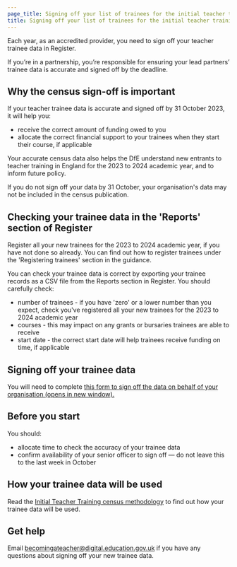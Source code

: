 ```yaml
---
page_title: Signing off your list of trainees for the initial teacher training census
title: Signing off your list of trainees for the initial teacher training census
---
```


Each year, as an accredited provider, you need to sign off your teacher trainee data in Register.

If you’re in a partnership, you’re responsible for ensuring your lead partners’ trainee data is accurate and signed off by the deadline.

## Why the census sign-off is important

If your teacher trainee data is accurate and signed off by 31 October 2023, it will help you:

* receive the correct amount of funding owed to you
* allocate the correct financial support to your trainees when they start their course, if applicable

Your accurate census data also helps the DfE understand new entrants to teacher training in England for the 2023 to 2024 academic year, and to inform future policy.

If you do not sign off your data by 31 October, your organisation's data may not be included in the census publication.

## Checking your trainee data in the 'Reports' section of Register

Register all your new trainees for the 2023 to 2024 academic year, if you have not done so already. You can find out how to register trainees under the 'Registering trainees' section in the guidance.

You can check your trainee data is correct by exporting your trainee records as a CSV file from the Reports section in Register. You should carefully check:

* number of trainees - if you have 'zero' or a lower number than you expect, check you've registered all your new trainees for the 2023 to 2024 academic year
* courses - this may impact on any grants or bursaries trainees are able to receive
* start date - the correct start date will help trainees receive funding on time, if applicable

## Signing off your trainee data

You will need to complete <a href="https://forms.office.com/e/kzBmEWKDGz" class="govuk-link" rel="noreferrer noopener" target="_blank">this form to sign off the data on behalf of your organisation (opens in new window).</a>

## Before you start

You should:

* allocate time to check the accuracy of your trainee data
* confirm availability of your senior officer to sign off &mdash; do not leave this to the last week in October

## How your trainee data will be used

Read the [Initial Teacher Training census methodology](https://explore-education-statistics.service.gov.uk/methodology/initial-teacher-training-census-methodology) to find out how your trainee data will be used.

## Get help

Email <becomingateacher@digital.education.gov.uk> if you have any questions about signing off your new trainee data.
